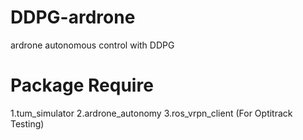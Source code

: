 # DDPG-ardrone
ardrone autonomous control with DDPG
# Package Require
1.tum_simulator
2.ardrone_autonomy
3.ros_vrpn_client (For Optitrack Testing)
